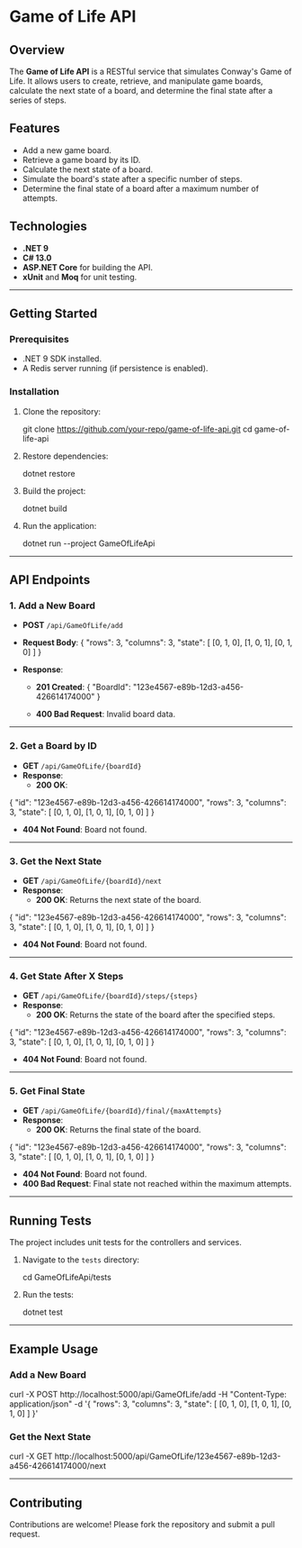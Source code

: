 # Game of Life API

## Overview
The **Game of Life API** is a RESTful service that simulates Conway's Game of Life. It allows users to create, retrieve, and manipulate game boards, calculate the next state of a board, and determine the final state after a series of steps.

## Features
- Add a new game board.
- Retrieve a game board by its ID.
- Calculate the next state of a board.
- Simulate the board's state after a specific number of steps.
- Determine the final state of a board after a maximum number of attempts.

## Technologies
- **.NET 9**
- **C# 13.0**
- **ASP.NET Core** for building the API.
- **xUnit** and **Moq** for unit testing.

---

## Getting Started

### Prerequisites
- .NET 9 SDK installed.
- A Redis server running (if persistence is enabled).

### Installation
1. Clone the repository:

   git clone https://github.com/your-repo/game-of-life-api.git cd game-of-life-api


2. Restore dependencies:

   dotnet restore


3. Build the project:

    dotnet build


4. Run the application:
   
    dotnet run --project GameOfLifeApi



---

## API Endpoints

### 1. **Add a New Board**
- **POST** `/api/GameOfLife/add`
- **Request Body**: { "rows": 3, "columns": 3, "state": [ [0, 1, 0], [1, 0, 1], [0, 1, 0] ] }

- **Response**:
  - **201 Created**: { "BoardId": "123e4567-e89b-12d3-a456-426614174000" }

  - **400 Bad Request**: Invalid board data.

---

### 2. **Get a Board by ID**
- **GET** `/api/GameOfLife/{boardId}`
- **Response**:
  - **200 OK**:
    
{
  "id": "123e4567-e89b-12d3-a456-426614174000",
  "rows": 3,
  "columns": 3,
  "state": [
    [0, 1, 0],
    [1, 0, 1],
    [0, 1, 0]
  ]
}   

  - **404 Not Found**: Board not found.

---

### 3. **Get the Next State**
- **GET** `/api/GameOfLife/{boardId}/next`
- **Response**:
  - **200 OK**: Returns the next state of the board.

{
  "id": "123e4567-e89b-12d3-a456-426614174000",
  "rows": 3,
  "columns": 3,
  "state": [
    [0, 1, 0],
    [1, 0, 1],
    [0, 1, 0]
  ]
}  

  - **404 Not Found**: Board not found.

---

### 4. **Get State After X Steps**
- **GET** `/api/GameOfLife/{boardId}/steps/{steps}`
- **Response**:
  - **200 OK**: Returns the state of the board after the specified steps.

{
  "id": "123e4567-e89b-12d3-a456-426614174000",
  "rows": 3,
  "columns": 3,
  "state": [
    [0, 1, 0],
    [1, 0, 1],
    [0, 1, 0]
  ]
}  

  - **404 Not Found**: Board not found.

---

### 5. **Get Final State**
- **GET** `/api/GameOfLife/{boardId}/final/{maxAttempts}`
- **Response**:
  - **200 OK**: Returns the final state of the board.

{
  "id": "123e4567-e89b-12d3-a456-426614174000",
  "rows": 3,
  "columns": 3,
  "state": [
    [0, 1, 0],
    [1, 0, 1],
    [0, 1, 0]
  ]
}  
  - **404 Not Found**: Board not found.
  - **400 Bad Request**: Final state not reached within the maximum attempts.

---

## Running Tests
The project includes unit tests for the controllers and services.

1. Navigate to the `tests` directory:
   
   cd GameOfLifeApi/tests


2. Run the tests:
   
   dotnet test


---

## Example Usage
### Add a New Board

curl -X POST http://localhost:5000/api/GameOfLife/add 
-H "Content-Type: application/json" 
-d '{ "rows": 3, "columns": 3, "state": [ [0, 1, 0], [1, 0, 1], [0, 1, 0] ] }'


### Get the Next State
curl -X GET http://localhost:5000/api/GameOfLife/123e4567-e89b-12d3-a456-426614174000/next


---

## Contributing
Contributions are welcome! Please fork the repository and submit a pull request.



